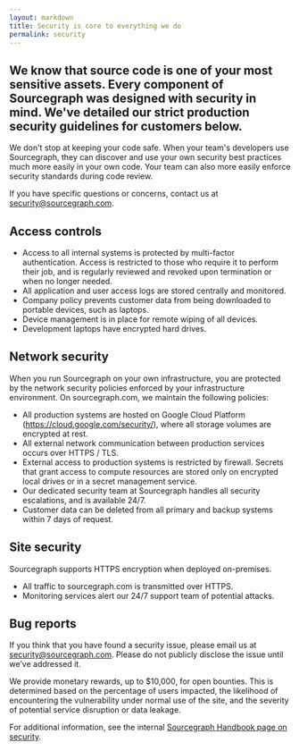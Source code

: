 ```yaml
---
layout: markdown
title: Security is core to everything we do
permalink: security
---
```


## We know that source code is one of your most sensitive assets. Every component of Sourcegraph was designed with security in mind. We&#39;ve detailed our strict production security guidelines for customers below.

We don&#39;t stop at keeping your code safe. When your team&#39;s developers use Sourcegraph, they can discover and use your own security best practices much more easily in your own code. Your team can also more easily enforce security standards during code review.

If you have specific questions or concerns, contact us at <a href="mailto:security@sourcegraph.com">security@sourcegraph.com</a>.

## Access controls

- Access to all internal systems is protected by multi-factor authentication. Access is restricted to those who require it to perform their job, and is regularly reviewed and revoked upon termination or when no longer needed.
- All application and user access logs are stored centrally and monitored.
- Company policy prevents customer data from being downloaded to portable devices, such as laptops.
- Device management is in place for remote wiping of all devices.
- Development laptops have encrypted hard drives.

## Network security

When you run Sourcegraph on your own infrastructure, you are protected by the network security policies enforced by your infrastructure environment. On sourcegraph.com, we maintain the following policies:

- All production systems are hosted on Google Cloud Platform (https://cloud.google.com/security/), where all storage volumes are encrypted at rest.
- All external network communication between production services occurs over HTTPS / TLS.
- External access to production systems is restricted by firewall. Secrets that grant access to
  compute resources are stored only on encrypted local drives or in a secret management service.
- Our dedicated security team at Sourcegraph handles all security escalations, and is available 24/7.
- Customer data can be deleted from all primary and backup systems within 7 days of request.

## Site security

Sourcegraph supports HTTPS encryption when deployed on-premises.

- All traffic to sourcegraph.com is transmitted over HTTPS.
- Monitoring services alert our 24/7 support team of potential attacks.

## Bug reports

If you think that you have found a security issue, please email us at <a href="mailto:security@sourcegraph.com">security@sourcegraph.com</a>. Please do not publicly disclose the issue until we’ve addressed it.

We provide monetary rewards, up to $10,000, for open bounties. This is determined based on the percentage of users impacted, the likelihood of encountering the vulnerability under normal use of the site, and the severity of potential service disruption or data leakage.

For additional information, see the internal [Sourcegraph Handbook page on security](/handbook/engineering/security).
